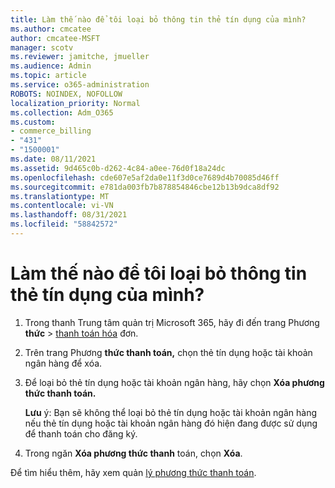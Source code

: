 ```yaml
---
title: Làm thế nào để tôi loại bỏ thông tin thẻ tín dụng của mình?
ms.author: cmcatee
author: cmcatee-MSFT
manager: scotv
ms.reviewer: jamitche, jmueller
ms.audience: Admin
ms.topic: article
ms.service: o365-administration
ROBOTS: NOINDEX, NOFOLLOW
localization_priority: Normal
ms.collection: Adm_O365
ms.custom:
- commerce_billing
- "431"
- "1500001"
ms.date: 08/11/2021
ms.assetid: 9d465c0b-d262-4c84-a0ee-76d0f18a24dc
ms.openlocfilehash: cde607e5af2da0e11f3d0ce7689d4b70085d46ff
ms.sourcegitcommit: e781da003fb7b878854846cbe12b13b9dca8df92
ms.translationtype: MT
ms.contentlocale: vi-VN
ms.lasthandoff: 08/31/2021
ms.locfileid: "58842572"
---
```

# <a name="how-do-i-remove-my-credit-card-information"></a>Làm thế nào để tôi loại bỏ thông tin thẻ tín dụng của mình?

1. Trong thanh Trung tâm quản trị Microsoft 365, hãy đi đến trang Phương **thức** \> [thanh toán hóa](https://go.microsoft.com/fwlink/p/?linkid=2018806) đơn.

2. Trên trang Phương **thức thanh toán,** chọn thẻ tín dụng hoặc tài khoản ngân hàng để xóa.

3. Để loại bỏ thẻ tín dụng hoặc tài khoản ngân hàng, hãy chọn **Xóa phương thức thanh toán.**

    **Lưu** ý: Bạn sẽ không thể loại bỏ thẻ tín dụng hoặc tài khoản ngân hàng nếu thẻ tín dụng hoặc tài khoản ngân hàng đó hiện đang được sử dụng để thanh toán cho đăng ký.

4. Trong ngăn **Xóa phương thức thanh** toán, chọn **Xóa**.

Để tìm hiểu thêm, hãy xem quản [lý phương thức thanh toán](https://docs.microsoft.com/microsoft-365/commerce/billing-and-payments/manage-payment-methods).